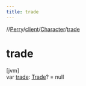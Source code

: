 ```yaml
---
title: trade
---
```

//[Perry](../../../index.html)/[client](../index.html)/[Character](index.html)/[trade](trade.html)



# trade



[jvm]\
var [trade](trade.html): [Trade](../../server/-trade/index.html)? = null




